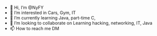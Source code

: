 - 👋 Hi, I’m @NyFY
- 👀 I’m interested in Cars, Gym, IT
- 🌱 I’m currently learning Java, part-time C, 
- 💞️ I’m looking to collaborate on Learning hacking, networking, IT, Java
- 📫 How to reach me DM

<!---
NyFY/NyFY is a ✨ special ✨ repository because its `README.md` (this file) appears on your GitHub profile.
You can click the Preview link to take a look at your changes.
--->
